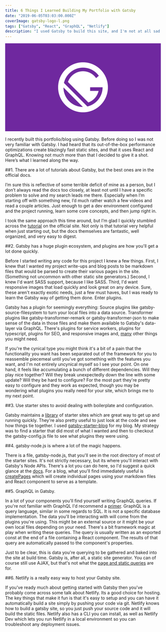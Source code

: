 ```yaml
---
title: 6 Things I Learned Building My Portfolio with Gatsby
date: "2019-06-05T03:03:00.000Z"
coverImage: gatsby-logo-l.png
tags: ["Gatsby", "React", "GraphQL", "Netlify"]
description: "I used Gatsby to build this site, and I'm not at all sad that I did. In this post I'll cover some things I learned along the way."
---
```


![Gatsby Logo](./gatsby-logo-l.png)

I recently built this portfolio/blog using Gatsby. Before doing so I was not very familiar with Gatsby. I had heard that its out-of-the-box performance optimizations create blazingly fast static sites, and that it uses React and GraphQL. Knowing not much more than that I decided to give it a shot. Here’s what I learned along the way.

##1. There are a lot of tutorials about Gatsby, but the best ones are in the official docs.

I’m sure this is reflective of some terrible deficit of mine as a person, but I don’t always read the docs too closely, at least not until I have a specific problem to solve and my search leads me there. Especially when I’m starting off with something new, I’d much rather watch a few videos and read a couple articles. Just enough to get a dev environment configured and the project running, learn some core concepts, and then jump right in.

I took the same approach this time around, but I’m glad I quickly stumbled across the [tutorial](https://www.gatsbyjs.org/tutorial/) on the official site. Not only is that tutorial very helpful when just starting out, but the docs themselves are fantastic, well organized, and very easy to digest.

##2. Gatsby has a huge plugin ecosystem, and plugins are how you'll get a lot done quickly.

Before I started writing any code for this project I knew a few things. First, I knew that I wanted my project write-ups and blog posts to be markdown files that would be parsed to create their various pages in the site. (Something not uncommon with other static site generators.) Second, I knew I'd want SASS support, because I like SASS. Third, I'd want responsive images that load quickly and look great on any device. Sure, these aren't exactly exotic needs, just a few must haves, but I was ready to learn the Gatsby way of getting them done. Enter plugins.

Gatsby has a plugin for seemingly everything: Source plugins like gatsby-source-filesystem to turn your local files into a data source. Transformer plugins like gatsby-transformer-remark or gatsby-transformer-json to make sense of the data in those files and make them available to Gatsby's data-layer via GraphQL. There's plugins for service workers, plugins for typescript, plugins for SEO, and responsive images and, [many](https://www.gatsbyjs.org/plugins/) other things you might need.

If you're the cynical type you might think it's a bit of a pain that the functionality you want has been separated out of the framework for you to reassemble piecemeal until you've got something with the features you want, and I'm not entirely uncynical myself so I see your point. On one hand, it feels like accumulating a bunch of different dependencies. Will they play nice together? Will they break unexpectedly down the line with some update? Will they be hard to configure? For the most part they're pretty easy to configure and they work as expected, though you may be wondering what plugins you really need for your site, which brings me to my next point.

##3. Use starter sites to avoid dealing with boilerplate and configuration.

Gatsby maintains a [library](https://www.gatsbyjs.org/starters/?v=2) of starter sites which are great way to get up and running quickly. They're also pretty useful to just look at the code and see how things tie together. I used [gatsby-starter-blog](https://www.gatsbyjs.org/starters/gatsbyjs/gatsby-starter-blog/) for my blog. My strategy was to find a starter that did most of what I wanted and then to checkout the gatsby-config.js file to see what plugins they were using.

##4. gatsby-node.js is where a lot of the magic happens.

There is a file, gatsby-node.js, that you'll see in the root directory of most of the starter sites. It's not strictly necessary, but its where you'll interact with Gatsby's Node APIs. There's a lot you can do here, so I'd suggest a quick glance at the [docs](https://www.gatsbyjs.org/docs/node-apis/). For a blog, what you'll find immediately useful is [createPages](https://www.gatsbyjs.org/docs/node-apis/#createPages) which will create individual pages using your markdown files and React component to serve as a template.

##5. GraphQL in Gatsby.

In a lot of your components you'll find yourself writing GraphQL queries. If you're not familiar with GraphQL I'd recommend a [primer](https://www.gatsbyjs.org/docs/querying-with-graphql/). GraphQL is a query language, similar in some regards to SQL. It is not a specific database implementation. The data you'll be interacting with will come from the plugins you're using. This might be an external source or it might be your own local files depending on your need. There's a bit framework magic at play when writing these queries. The query is usually written as an exported const at the end of a file containing a React component. The results of that query are automatically passed to the component's properties.

Just to be clear, this is data you're querying to be gathered and baked into the site at build time. Gatsby is, after all, a static site generator. You can of course still use AJAX, but that's not what the [page and static queries](https://www.gatsbyjs.org/docs/building-with-components/) are for.

##6. Netlify is a really easy way to host your Gatsby site.

If you've ready much about getting started with Gatsby then you've probably come across some talk about Netlify. Its a good choice for hosting. The key things that make it fun is that it's easy to setup and you can have it automatically build a site simply by pushing your code via git. Netlify knows how to build a gatsby site, so you just push your source code and it will build the static files. Netlify also has a CLI you can install, as well as Netlify Dev which lets you run Netlify in a local environment so you can troubleshoot any deployment issues.
